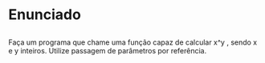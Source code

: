 # Enunciado <h2>

Faça um programa que chame uma função capaz de calcular x^y , sendo x e y inteiros. 
Utilize passagem de parâmetros por referência. 
